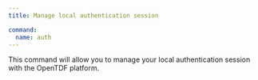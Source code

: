 ```yaml
---
title: Manage local authentication session

command:
  name: auth
---
```


This command will allow you to manage your local authentication session with the OpenTDF platform.